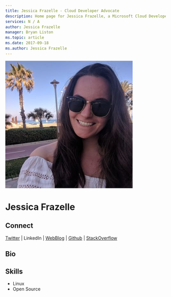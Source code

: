```yaml
---
title: Jessica Frazelle - Cloud Developer Advocate
description: Home page for Jessica Frazelle, a Microsoft Cloud Developer Advocate
services: N / A
author: Jessica Frazelle
manager: Bryan Liston
ms.topic: article
ms.date: 2017-09-18
ms.author: Jessica Frazelle
---
```


![Image of Jessica Frazelle](media/profiles/jessica-frazelle.png)

# Jessica Frazelle


## Connect
[Twitter](https://twitter.com/jessfraz) | LinkedIn | [WebBlog](https://blog.jessfraz.com/) | [Github](https://github.com/jessfraz) | [StackOverflow](https://stackoverflow.com/users/1250388/jessie-frazelle)

## Bio



## Skills

* Linux
* Open Source


